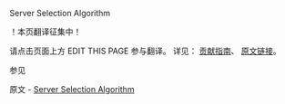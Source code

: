  Server Selection Algorithm

 ！本页翻译征集中！

请点击页面上方 EDIT THIS PAGE 参与翻译。
详见：
[贡献指南]( https://github.com/JinMuInfo/MongoDB-Manual-zh/blob/master/CONTRIBUTING.md )、
[原文链接](  https://docs.mongodb.com/manual/core/read-preference-mechanics/  )。

 参见

原文 - [Server Selection Algorithm]( https://docs.mongodb.com/manual/core/read-preference-mechanics/ )


